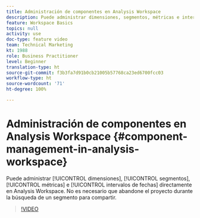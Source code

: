 ```yaml
---
title: Administración de componentes en Analysis Workspace
description: Puede administrar dimensiones, segmentos, métricas e intervalos de fechas directamente en Analysis Workspace. No es necesario que abandone el proyecto durante la búsqueda de un segmento para compartir.
feature: Workspace Basics
topics: null
activity: use
doc-type: feature video
team: Technical Marketing
kt: 1988
role: Business Practitioner
level: Beginner
translation-type: ht
source-git-commit: f3b3fa7d91b0cb21005b57768ca23ed6700fcc03
workflow-type: ht
source-wordcount: '71'
ht-degree: 100%

---
```



# Administración de componentes en Analysis Workspace {#component-management-in-analysis-workspace}

Puede administrar [!UICONTROL dimensiones], [!UICONTROL segmentos], [!UICONTROL métricas] e [!UICONTROL intervalos de fechas] directamente en Analysis Workspace. No es necesario que abandone el proyecto durante la búsqueda de un segmento para compartir.

>[!VIDEO](https://video.tv.adobe.com/v/24095/?quality=12)
